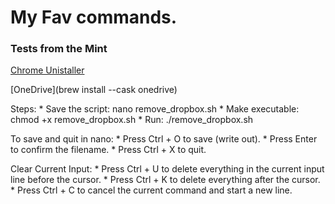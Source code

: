 # My Fav commands.

### Tests from the Mint

[Chrome Unistaller](https://github.com/wendyliga/mac_chrome_uninstaller)

[OneDrive](brew install --cask onedrive)

Steps:
    * Save the script: nano remove_dropbox.sh
    * Make executable: chmod +x remove_dropbox.sh
    * Run: ./remove_dropbox.sh

To save and quit in nano:
    * Press Ctrl + O to save (write out).
    * Press Enter to confirm the filename.
    * Press Ctrl + X to quit.

Clear Current Input:
    * Press Ctrl + U to delete everything in the current input line before the cursor.
    * Press Ctrl + K to delete everything after the cursor.
    * Press Ctrl + C to cancel the current command and start a new line.

